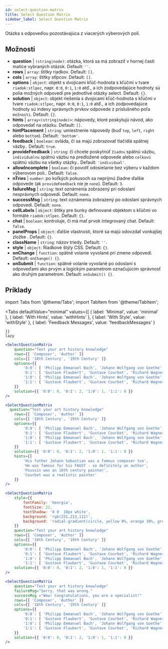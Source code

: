 ```yaml
---
id: select-question-matrix
title: Select Question Matrix
sidebar_label: Select Question Matrix
---
```


Otázka s odpoveďou pozostávajúca z viacerých výberových polí.

## Možnosti

* __question__ | `(string|node)`: otázka, ktorá sa má zobraziť v hornej časti matice vybraných otázok. Default: `''`.
* __rows__ | `array`: štítky riadkov. Default: `[]`.
* __cols__ | `array`: štítky stĺpcov. Default: `[]`.
* __options__ | `object`: objekt s dvojicami kľúč-hodnota s kľúčmi v tvare `riadok:stĺpec`, napr. `0:0`, `0:1`, `1:0` atď., a ich zodpovedajúce hodnoty sú polia možných odpovedí pre jednotlivé otázky select. Default: `{}`.
* __solution__ | `object`: objekt riešenia s dvojicami kľúč-hodnota s kľúčmi v tvare `riadok:stĺpec`, napr. `0:0`, `0:1`, `1:0` atď., a ich zodpovedajúce hodnoty sú indexy správnych prvkov odpovede z príslušného poľa `možnosti`. Default: `{}`.
* __hints__ | `array<(string|node)>`: nápovedy, ktoré poskytujú návod, ako odpovedať na otázku. Default: `[]`.
* __hintPlacement__ | `string`: umiestnenie nápovedy (buď `top`, `left`, `right` alebo `bottom`). Default: `'bottom'`.
* __feedback__ | `boolean`: ovláda, či sa majú zobrazovať tlačidlá spätnej väzby.. Default: `true`.
* __provideFeedback__ | `string`: či chcete poskytnúť `žiadnu` spätnú väzbu, `individuálnu` spätnú väzbu na predložené odpovede alebo `celkovú` spätnú väzbu na všetky otázky.. Default: `'individual'`.
* __allowIncomplete__ | `boolean`: či povoliť odosielanie bez výberu v každom výberovom poli.. Default: `false`.
* __nTries__ | `number`: po koľkých pokusoch sa neprijmú žiadne ďalšie odpovede (ak `provideFeedback` nie je `none`). Default: `3`.
* __failureMsg__ | `string`: text oznámenia zobrazený pri odoslaní nesprávnych odpovedí. Default: `none`.
* __successMsg__ | `string`: text oznámenia zobrazený po odoslaní správnych odpovedí. Default: `none`.
* __cellLabels__ | `object`: štítky pre bunky definované objektom s kľúčmi vo formáte `riadok:stĺpec`. Default: `{}`.
* __chat__ | `boolean`: kontroluje, či má mať prvok integrovaný chat. Default: `false`.
* __panelProps__ | `object`: ďalšie vlastnosti, ktoré sa majú odovzdať vonkajšej zložke <Panel /> . Default: `{}`.
* __className__ | `string`: názov triedy. Default: `''`.
* __style__ | `object`: Riadkové štýly CSS. Default: `{}`.
* __onChange__ | `function`: spätné volanie vyvolané pri zmene odpovedí. Default: `onChange() {}`.
* __onSubmit__ | `function`: spätné volanie vyvolané po odoslaní s odpoveďami ako prvým a logickým parametrom označujúcim správnosť ako druhým parametrom. Default: `onSubmit() {}`.


## Príklady


import Tabs from '@theme/Tabs';
import TabItem from '@theme/TabItem';

<Tabs
    defaultValue="minimal"
    values={[
        { label: 'Minimal', value: 'minimal' },
        { label: 'With Hints', value: 'withHints' },
        { label: 'With Style', value: 'withStyle' },
        { label: 'Feedback Messages', value: 'feedbackMessages' }
        
    ]}
    lazy
>

<TabItem value="minimal">

```jsx live
<SelectQuestionMatrix
    question="Test your art history knowledge"
    rows={[ 'Composer', 'Author' ]} 
    cols={[ '18th Century', '19th Century' ]} 
    options={{ 
        '0:0': [ 'Philipp Emmanuel Bach', 'Johann Wolfgang von Goethe', 'Nicolas Poussin'], 
        '0:1': [ 'Gustave Flaubert', 'Gustave Courbet', 'Richard Wagner'] ,
        '1:0': [ 'Philipp Emmanuel Bach', 'Johann Wolfgang von Goethe', 'Nicolas Poussin'],
        '1:1': [ 'Gustave Flaubert', 'Gustave Courbet', 'Richard Wagner'] 
    }} 
    solution={{ '0:0': 0, '0:1': 2, '1:0': 1, '1:1': 0 }}
/>
```
</TabItem>

<TabItem value="withHints">

```jsx live
<SelectQuestionMatrix
  question="Test your art history knowledge"
    rows={[ 'Composer', 'Author' ]} 
    cols={[ '18th Century', '19th Century' ]} 
    options={{ 
        '0:0': [ 'Philipp Emmanuel Bach', 'Johann Wolfgang von Goethe', 'Nicolas Poussin'], 
        '0:1': [ 'Gustave Flaubert', 'Gustave Courbet', 'Richard Wagner'] ,
        '1:0': [ 'Philipp Emmanuel Bach', 'Johann Wolfgang von Goethe', 'Nicolas Poussin'],
        '1:1': [ 'Gustave Flaubert', 'Gustave Courbet', 'Richard Wagner'] 
    }} 
    solution={{ '0:0': 0, '0:1': 2, '1:0': 1, '1:1': 0 }}
    hints={[
        'His father Johann Sebastian was a famous composer too',
        'He was famous for his FAUST - so definitely an author',
        'Poussin was an 18th century painter',
        'Courbet was a realistic painter'
    ]}
/>
```
</TabItem>

<TabItem value="withStyle">

```jsx live
<SelectQuestionMatrix
    style={{ 
        fontFamily: 'Georgia',
        fontSize: 22, 
        textShadow: '0 0  10px white',
        background: 'rgb(251,213,112)',
        background: 'radial-gradient(circle, yellow 0%, orange 30%, green 100%)'
    }}
    question="Test your art history knowledge"
    rows={[ 'Composer', 'Author' ]} 
    cols={[ '18th Century', '19th Century' ]} 
    options={{ 
        '0:0': [ 'Philipp Emmanuel Bach', 'Johann Wolfgang von Goethe', 'Nicolas Poussin'], 
        '0:1': [ 'Gustave Flaubert', 'Gustave Courbet', 'Richard Wagner'] ,
        '1:0': [ 'Philipp Emmanuel Bach', 'Johann Wolfgang von Goethe', 'Nicolas Poussin'],
        '1:1': [ 'Gustave Flaubert', 'Gustave Courbet', 'Richard Wagner'] }} 
    solution={{ '0:0': 0, '0:1': 2, '1:0': 1, '1:1': 0 }}
/>
```
</TabItem>


<TabItem value="feedbackMessages">

```jsx live
<SelectQuestionMatrix
    question="Test your art history knowledge"
    failureMsg="Sorry, that was wrong." 
    successMsg ="Wow! Congratulations, you are a specialist!"
    rows={[ 'Composer', 'Author' ]} 
    cols={[ '18th Century', '19th Century' ]} 
    options={{ 
        '0:0': [ 'Philipp Emmanuel Bach', 'Johann Wolfgang von Goethe', 'Nicolas Poussin'], 
        '0:1': [ 'Gustave Flaubert', 'Gustave Courbet', 'Richard Wagner'] ,
        '1:0': [ 'Philipp Emmanuel Bach', 'Johann Wolfgang von Goethe', 'Nicolas Poussin'],
        '1:1': [ 'Gustave Flaubert', 'Gustave Courbet', 'Richard Wagner'] 
    }} 
    solution={{ '0:0': 0, '0:1': 2, '1:0': 1, '1:1': 0 }}
/>
```

</TabItem>

</Tabs>


